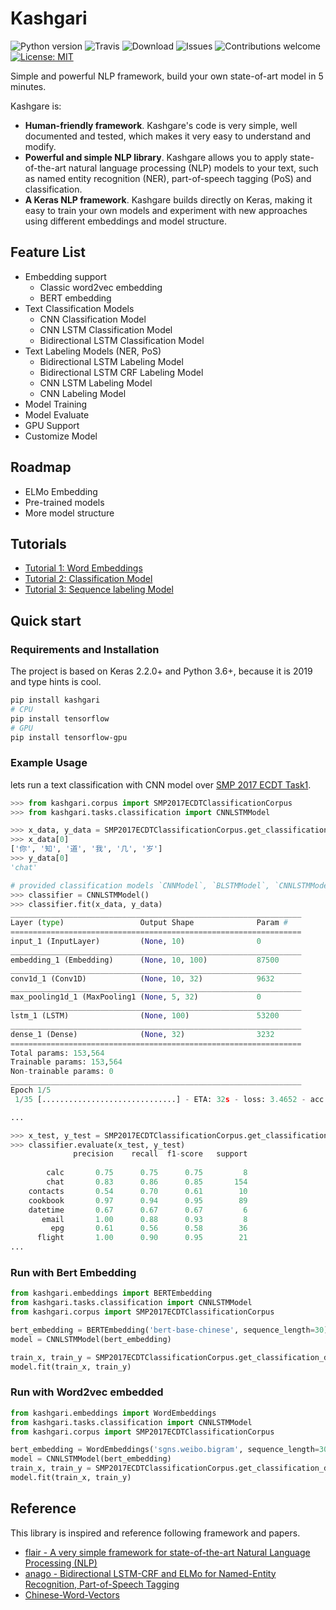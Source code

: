# Kashgari

![Python version](https://img.shields.io/pypi/pyversions/Kashgari.svg)
![Travis](https://img.shields.io/travis/BrikerMan/Kashgari.svg)
![Download](https://img.shields.io/pypi/dm/kashgari.svg)
![Issues](https://img.shields.io/bitbucket/issues/BrikerMan/Kashgari.svg)
![Contributions welcome](https://img.shields.io/badge/contributions-welcome-brightgreen.svg)
[![License: MIT](https://img.shields.io/badge/License-MIT-brightgreen.svg)](https://opensource.org/licenses/MIT)

Simple and powerful NLP framework, build your own state-of-art model in 5 minutes.

Kashgare is:

* **Human-friendly framework**. Kashgare's code is very simple, well documented and tested, which makes it very easy to understand and modify.
* **Powerful and simple NLP library**. Kashgare allows you to apply state-of-the-art natural language processing (NLP) models to your text, such as named entity recognition (NER), part-of-speech tagging (PoS) and classification.
* **A Keras NLP framework**. Kashgare builds directly on Keras, making it easy to train your own models and experiment with new approaches using different embeddings and model structure.

 
## Feature List 

* Embedding support
    * Classic word2vec embedding
    * BERT embedding
* Text Classification Models
    * CNN Classification Model
    * CNN LSTM Classification Model
    * Bidirectional LSTM Classification Model
* Text Labeling Models (NER, PoS)
    * Bidirectional LSTM Labeling Model
    * Bidirectional LSTM CRF Labeling Model
    * CNN LSTM Labeling Model
    * CNN Labeling Model
* Model Training
* Model Evaluate
* GPU Support
* Customize Model

## Roadmap
* ELMo Embedding
* Pre-trained models
* More model structure

## Tutorials

* [Tutorial 1: Word Embeddings](docs/Tutorial_1_Embedding.md)
* [Tutorial 2: Classification Model](docs/Tutorial_2_Classification.md)
* [Tutorial 3: Sequence labeling Model](docs/Tutorial_3_Sequence_Labeling.md)

## Quick start

### Requirements and Installation
The project is based on Keras 2.2.0+ and Python 3.6+, because it is 2019 and type hints is cool.

```bash
pip install kashgari
# CPU
pip install tensorflow
# GPU
pip install tensorflow-gpu 
```

### Example Usage
lets run a text classification with CNN model over [SMP 2017 ECDT Task1](http://ir.hit.edu.cn/smp2017ecdt-data).

```python
>>> from kashgari.corpus import SMP2017ECDTClassificationCorpus
>>> from kashgari.tasks.classification import CNNLSTMModel

>>> x_data, y_data = SMP2017ECDTClassificationCorpus.get_classification_data()
>>> x_data[0]
['你', '知', '道', '我', '几', '岁']
>>> y_data[0]
'chat'

# provided classification models `CNNModel`, `BLSTMModel`, `CNNLSTMModel` 
>>> classifier = CNNLSTMModel()
>>> classifier.fit(x_data, y_data)
_________________________________________________________________
Layer (type)                 Output Shape              Param #   
=================================================================
input_1 (InputLayer)         (None, 10)                0         
_________________________________________________________________
embedding_1 (Embedding)      (None, 10, 100)           87500     
_________________________________________________________________
conv1d_1 (Conv1D)            (None, 10, 32)            9632      
_________________________________________________________________
max_pooling1d_1 (MaxPooling1 (None, 5, 32)             0         
_________________________________________________________________
lstm_1 (LSTM)                (None, 100)               53200     
_________________________________________________________________
dense_1 (Dense)              (None, 32)                3232      
=================================================================
Total params: 153,564
Trainable params: 153,564
Non-trainable params: 0
_________________________________________________________________
Epoch 1/5
 1/35 [..............................] - ETA: 32s - loss: 3.4652 - acc: 0.0469

... 

>>> x_test, y_test = SMP2017ECDTClassificationCorpus.get_classification_data('test')
>>> classifier.evaluate(x_test, y_test)
              precision    recall  f1-score   support
         
        calc       0.75      0.75      0.75         8
        chat       0.83      0.86      0.85       154
    contacts       0.54      0.70      0.61        10
    cookbook       0.97      0.94      0.95        89
    datetime       0.67      0.67      0.67         6
       email       1.00      0.88      0.93         8
         epg       0.61      0.56      0.58        36
      flight       1.00      0.90      0.95        21
...
```

### Run with Bert Embedding

```python
from kashgari.embeddings import BERTEmbedding
from kashgari.tasks.classification import CNNLSTMModel
from kashgari.corpus import SMP2017ECDTClassificationCorpus

bert_embedding = BERTEmbedding('bert-base-chinese', sequence_length=30)                                   
model = CNNLSTMModel(bert_embedding)

train_x, train_y = SMP2017ECDTClassificationCorpus.get_classification_data()
model.fit(train_x, train_y)
```

### Run with Word2vec embedded

```python
from kashgari.embeddings import WordEmbeddings
from kashgari.tasks.classification import CNNLSTMModel
from kashgari.corpus import SMP2017ECDTClassificationCorpus

bert_embedding = WordEmbeddings('sgns.weibo.bigram', sequence_length=30)                                  
model = CNNLSTMModel(bert_embedding)
train_x, train_y = SMP2017ECDTClassificationCorpus.get_classification_data()
model.fit(train_x, train_y)
```

## Reference
This library is inspired and reference following framework and papers.

* [flair - A very simple framework for state-of-the-art Natural Language Processing (NLP)](https://github.com/zalandoresearch/flair)
* [anago - Bidirectional LSTM-CRF and ELMo for Named-Entity Recognition, Part-of-Speech Tagging](https://github.com/Hironsan/anago)
* [Chinese-Word-Vectors](https://github.com/Embedding/Chinese-Word-Vectors)
